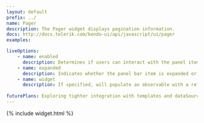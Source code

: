 ```yaml
---
layout: default
prefix: ../
name: Pager
description: The Pager widget displays pagination information.
docs: http://docs.telerik.com/kendo-ui/api/javascript/ui/pager
examples:

liveOptions:
    - name: enabled
      description: Determines if users can interact with the panel item
    - name: expanded
      description: Indicates whether the panel bar item is expanded or closed
    - name: widget
      description: If specified, will populate an observable with a reference to the actual widget
      
futurePlans: Exploring tighter integration with templates and dataSource to allow Knockout data binding to work inside items along with support for selecting items.
---
```


{% include widget.html %}
